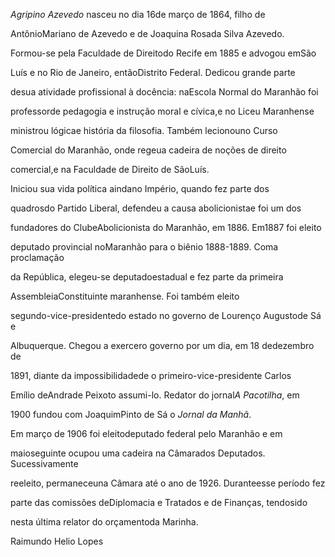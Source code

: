 

*Agripino Azevedo* nasceu no dia 16de março de 1864, filho de

AntônioMariano de Azevedo e de Joaquina Rosada Silva Azevedo.



Formou-se pela Faculdade de Direitodo Recife em 1885 e advogou emSão

Luís e no Rio de Janeiro, entãoDistrito Federal. Dedicou grande parte

desua atividade profissional à docência: naEscola Normal do Maranhão foi

professorde pedagogia e instrução moral e cívica,e no Liceu Maranhense

ministrou lógicae história da filosofia. Também lecionouno Curso

Comercial do Maranhão, onde regeua cadeira de noções de direito

comercial,e na Faculdade de Direito de SãoLuís.



Iniciou sua vida política aindano Império, quando fez parte dos

quadrosdo Partido Liberal, defendeu a causa abolicionistae foi um dos

fundadores do ClubeAbolicionista do Maranhão, em 1886. Em1887 foi eleito

deputado provincial noMaranhão para o biênio 1888-1889. Coma proclamação

da República, elegeu-se deputadoestadual e fez parte da primeira

AssembleiaConstituinte maranhense. Foi também eleito

segundo-vice-presidentedo estado no governo de Lourenço Augustode Sá e

Albuquerque. Chegou a exercero governo por um dia, em 18 dedezembro de

1891, diante da impossibilidadede o primeiro-vice-presidente Carlos

Emílio deAndrade Peixoto assumi-lo. Redator do jornal*A Pacotilha*, em

1900 fundou com JoaquimPinto de Sá o *Jornal da Manhã*.



Em março de 1906 foi eleitodeputado federal pelo Maranhão e em

maioseguinte ocupou uma cadeira na Câmarados Deputados. Sucessivamente

reeleito, permaneceuna Câmara até o ano de 1926. Duranteesse período fez

parte das comissões deDiplomacia e Tratados e de Finanças, tendosido

nesta última relator do orçamentoda Marinha.



Raimundo Helio Lopes



